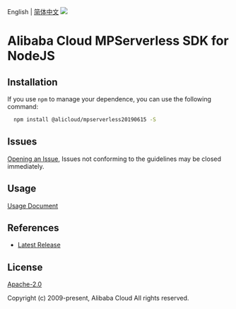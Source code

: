 English | [简体中文](README-CN.md)
![](https://aliyunsdk-pages.alicdn.com/icons/AlibabaCloud.svg)

# Alibaba Cloud MPServerless SDK for NodeJS

## Installation
If you use `npm` to manage your dependence, you can use the following command:

```sh
  npm install @alicloud/mpserverless20190615 -S
```

## Issues
[Opening an Issue](https://github.com/aliyun/alibabacloud-typescript-sdk/issues/new), Issues not conforming to the guidelines may be closed immediately.

## Usage
[Usage Document](https://github.com/aliyun/alibabacloud-typescript-sdk/blob/master/docs/Usage-EN.md#quick-examples)

## References
* [Latest Release](https://github.com/aliyun/alibabacloud-typescript-sdk/)

## License
[Apache-2.0](http://www.apache.org/licenses/LICENSE-2.0)

Copyright (c) 2009-present, Alibaba Cloud All rights reserved.
